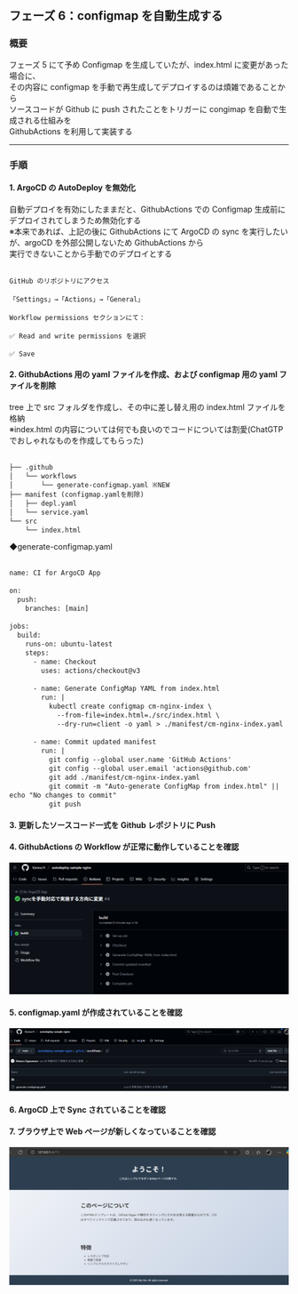 ## フェーズ 6：configmap を自動生成する

### 概要

フェーズ 5 にて予め Configmap を生成していたが、index.html に変更があった場合に、  
その内容に configmap を手動で再生成してデプロイするのは煩雑であることから  
ソースコードが Github に push されたことをトリガーに congimap を自動で生成される仕組みを  
GithubActions を利用して実装する

---

### 手順

#### 1. ArgoCD の AutoDeploy を無効化

自動デプロイを有効にしたままだと、GithubActions での Configmap 生成前にデプロイされてしまうため無効化する  
※本来であれば、上記の後に GithubActions にて ArgoCD の sync を実行したいが、argoCD を外部公開しないため GithubActions から  
実行できないことから手動でのデプロイとする

<pre><code>
GitHub のリポジトリにアクセス

「Settings」→「Actions」→「General」

Workflow permissions セクションにて：

✅ Read and write permissions を選択

✅ Save
</code></pre>

#### 2. GithubActions 用の yaml ファイルを作成、および configmap 用の yaml ファイルを削除

tree 上で src フォルダを作成し、その中に差し替え用の index.html ファイルを格納  
※index.html の内容については何でも良いのでコードについては割愛(ChatGTP でおしゃれなものを作成してもらった)

<pre><code>
├── .github
│   └── workflows
│       └── generate-configmap.yaml ※NEW
├── manifest (configmap.yamlを削除)
│   ├── depl.yaml
│   └── service.yaml
└── src
    └── index.html
</code></pre>

◆generate-configmap.yaml

<pre><code>
name: CI for ArgoCD App

on:
  push:
    branches: [main]

jobs:
  build:
    runs-on: ubuntu-latest
    steps:
      - name: Checkout
        uses: actions/checkout@v3

      - name: Generate ConfigMap YAML from index.html
        run: |
          kubectl create configmap cm-nginx-index \
            --from-file=index.html=./src/index.html \
            --dry-run=client -o yaml > ./manifest/cm-nginx-index.yaml

      - name: Commit updated manifest
        run: |
          git config --global user.name 'GitHub Actions'
          git config --global user.email 'actions@github.com'
          git add ./manifest/cm-nginx-index.yaml
          git commit -m "Auto-generate ConfigMap from index.html" || echo "No changes to commit"
          git push
</code></pre>

#### 3. 更新したソースコード一式を Github レポジトリに Push

#### 4. GithubActions の Workflow が正常に動作していることを確認

![workflow](picture/6-4.workflow.png)

#### 5. configmap.yaml が作成されていることを確認

![createconfigmap](picture/6-5.create_configmap.png)

#### 6. ArgoCD 上で Sync されていることを確認

#### 7. ブラウザ上で Web ページが新しくなっていることを確認

![screen](picture/6-7.screen.png)
